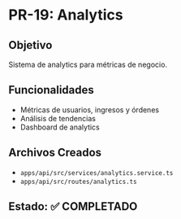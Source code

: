# PR-19: Analytics

## Objetivo
Sistema de analytics para métricas de negocio.

## Funcionalidades
- Métricas de usuarios, ingresos y órdenes
- Análisis de tendencias
- Dashboard de analytics

## Archivos Creados
- `apps/api/src/services/analytics.service.ts`
- `apps/api/src/routes/analytics.ts`

## Estado: ✅ COMPLETADO
